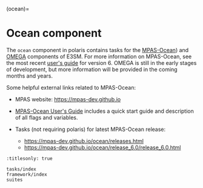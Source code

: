 (ocean)=

# Ocean component

The `ocean` component in polaris contains tasks for the
[MPAS-Ocean](https://mpas-dev.github.io/ocean/ocean.html)) and 
[OMEGA](https://github.com/E3SM-Project/Omega) components of E3SM.  For more
information on MPAS-Ocean, see the most recent
[user's guide](https://doi.org/10.5281/zenodo.1246893) for version 6.  OMEGA
is still in the early stages of development, but more information will be
provided in the coming months and years.

Some helpful external links related to MPAS-Ocean:

- MPAS website: <https://mpas-dev.github.io>

- [MPAS-Ocean User's Guide](https://zenodo.org/record/1246893#.WvsFWNMvzMU)
  includes a quick start guide and description of all flags and variables.

- Tasks (not requiring polaris) for latest MPAS-Ocean release:

  - <https://mpas-dev.github.io/ocean/releases.html>
  - <https://mpas-dev.github.io/ocean/release_6.0/release_6.0.html>

```{toctree}
:titlesonly: true

tasks/index
framework/index
suites
```
